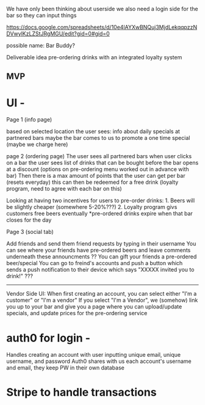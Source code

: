 We have only been thinking about userside we also need a login side for the bar so they can input things  

https://docs.google.com/spreadsheets/d/10e4lAYXwBNQuj3MjdLekqqpzzNDVwylKzLZStJRgMGU/edit?gid=0#gid=0

possible name: Bar Buddy?

Deliverable idea pre-ordering drinks with an integrated loyalty system 

## MVP

# UI - 

Page 1 (info page) 

based on selected location the user sees:
info about daily specials at partnered bars 
maybe the bar comes to us to promote a one time special (maybe we charge here)

page 2 (ordering page)
The user sees all partnered bars 
when user clicks on a bar the user sees list of drinks that can be bought before the bar opens at a discount (options on pre-ordering menu worked out in advance with bar)
Then there is a max amount of points that the user can get per bar (resets everyday) this can then be redeemed for a free drink (loyalty program, need to agree with each bar on this)

Looking at having two incentives for users to pre-order drinks: 1. Beers will be slightly cheaper (somewhere 5-20%???) 2. Loyalty program givs customers free beers eventually
*pre-ordered drinks expire when that bar closes for the day

Page 3 (social tab)

Add friends and send them friend requests by typing in their username
You can see where your friends have pre-ordered beers and leave comments underneath these announcments ??
You can gift your friends a pre-ordered beer/special 
You can go to freind's accounts and push a button which sends a push notification to their device which says "XXXXX invited you to drink!"  ???

-----------------------------------------------------------------------------------------------------------------------------------------------------------
Vendor Side UI:
When first creating an account, you can select either "I'm a customer" or "I'm a vendor"
If you select "I'm a Vendor", we (somehow) link you up to your bar and give you a page where you can upload/update specials, and update prices for the pre-ordering service


# auth0 for login -
Handles creating an account with user inputting unique email, unique username, and password
Auth0 shares with us each account's username and email, they keep PW in their own database

# Stripe to handle transactions

